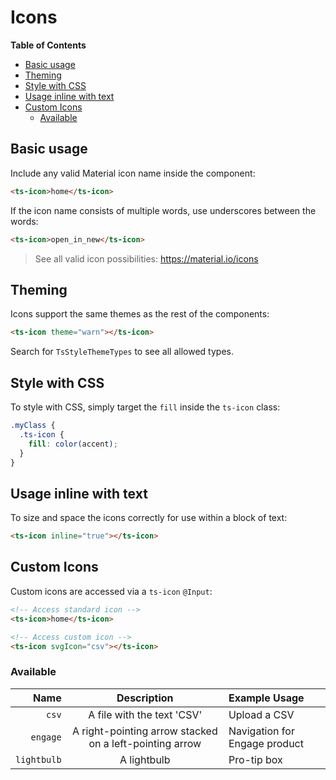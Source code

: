 <h1>Icons</h1>


<!-- START doctoc generated TOC please keep comment here to allow auto update -->
<!-- DON'T EDIT THIS SECTION, INSTEAD RE-RUN doctoc TO UPDATE -->
**Table of Contents**

- [Basic usage](#basic-usage)
- [Theming](#theming)
- [Style with CSS](#style-with-css)
- [Usage inline with text](#usage-inline-with-text)
- [Custom Icons](#custom-icons)
  - [Available](#available)

<!-- END doctoc generated TOC please keep comment here to allow auto update -->


## Basic usage

Include any valid Material icon name inside the component:

```html
<ts-icon>home</ts-icon>
```

If the icon name consists of multiple words, use underscores between the words:

```html
<ts-icon>open_in_new</ts-icon>
```

> See all valid icon possibilities: https://material.io/icons


## Theming

Icons support the same themes as the rest of the components:

```html
<ts-icon theme="warn"></ts-icon>
```

Search for `TsStyleThemeTypes` to see all allowed types.


## Style with CSS

To style with CSS, simply target the `fill` inside the `ts-icon` class:

```scss
.myClass {
  .ts-icon {
    fill: color(accent);
  }
}
```


## Usage inline with text

To size and space the icons correctly for use within a block of text:

```html
<ts-icon inline="true"></ts-icon>
```

## Custom Icons

Custom icons are accessed via a `ts-icon` `@Input`:


```html
<!-- Access standard icon -->
<ts-icon>home</ts-icon>

<!-- Access custom icon -->
<ts-icon svgIcon="csv"></ts-icon>
```

### Available

| Name        | Description                                             | Example Usage                 |
|------------:|:-------------------------------------------------------:|:------------------------------|
| `csv`       | A file with the text 'CSV'                              | Upload a CSV                  |
| `engage`    | A right-pointing arrow stacked on a left-pointing arrow | Navigation for Engage product | 
| `lightbulb` | A lightbulb                                             | Pro-tip box                   |
